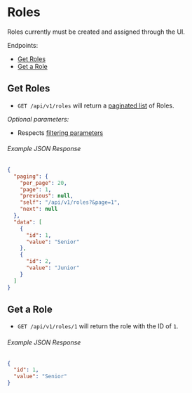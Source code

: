 Roles
=========

Roles currently must be created and assigned through the UI.

Endpoints:

- [Get Roles](#get-roles)
- [Get a Role](#get-a-role)


Get Roles
-------------

* `GET /api/v1/roles` will return a [paginated list](/README.md#pagination) of Roles.

_Optional parameters:_

- Respects [filtering parameters](/README.md#filtering)

###### Example JSON Response

```json
{
  "paging": {
    "per_page": 20,
    "page": 1,
    "previous": null,
    "self": "/api/v1/roles?&page=1",
    "next": null
  },
  "data": [
    {
      "id": 1,
      "value": "Senior"
    },
    {
      "id": 2,
      "value": "Junior"
    }
  ]
}
```

Get a Role
-------------

* `GET /api/v1/roles/1` will return the role with the ID of `1`.

###### Example JSON Response

```json
{
  "id": 1,
  "value": "Senior"
}
```
